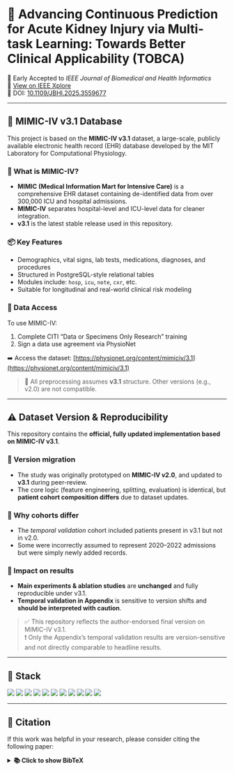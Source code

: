 # 🧠 Advancing Continuous Prediction for Acute Kidney Injury via Multi-task Learning: Towards Better Clinical Applicability (TOBCA)

📝 Early Accepted to *IEEE Journal of Biomedical and Health Informatics*  
🔗 [View on IEEE Xplore](https://ieeexplore.ieee.org/abstract/document/10960515)  
📌 DOI: [10.1109/JBHI.2025.3559677](https://doi.org/10.1109/JBHI.2025.3559677)

---

## 🏥 MIMIC-IV v3.1 Database

This project is based on the **MIMIC-IV v3.1** dataset, a large-scale, publicly available electronic health record (EHR) database developed by the MIT Laboratory for Computational Physiology.

### 📌 What is MIMIC-IV?
- **MIMIC (Medical Information Mart for Intensive Care)** is a comprehensive EHR dataset containing de-identified data from over 300,000 ICU and hospital admissions.
- **MIMIC-IV** separates hospital-level and ICU-level data for cleaner integration.
- **v3.1** is the latest stable release used in this repository.

### 📦 Key Features
- Demographics, vital signs, lab tests, medications, diagnoses, and procedures
- Structured in PostgreSQL-style relational tables
- Modules include: `hosp`, `icu`, `note`, `cxr`, etc.
- Suitable for longitudinal and real-world clinical risk modeling

### 🔐 Data Access
To use MIMIC-IV:
1. Complete CITI “Data or Specimens Only Research” training
2. Sign a data use agreement via PhysioNet

➡️ Access the dataset: [https://physionet.org/content/mimiciv/3.1](https://physionet.org/content/mimiciv/3.1)

> 🔎 All preprocessing assumes **v3.1** structure. Other versions (e.g., v2.0) are not compatible.

---

## ⚠️ Dataset Version & Reproducibility

This repository contains the **official, fully updated implementation based on MIMIC-IV v3.1**.

### 🧪 Version migration
- The study was originally prototyped on **MIMIC-IV v2.0**, and updated to **v3.1** during peer-review.
- The core logic (feature engineering, splitting, evaluation) is identical, but **patient cohort composition differs** due to dataset updates.

### 🧬 Why cohorts differ
- The *temporal validation* cohort included patients present in v3.1 but not in v2.0.
- Some were incorrectly assumed to represent 2020–2022 admissions but were simply newly added records.

### 🧾 Impact on results
- **Main experiments & ablation studies** are **unchanged** and fully reproducible under v3.1.
- **Temporal validation in Appendix** is sensitive to version shifts and **should be interpreted with caution**.

> ✅ This repository reflects the author-endorsed final version on MIMIC-IV v3.1.  
> ❗ Only the Appendix’s temporal validation results are version-sensitive and not directly comparable to headline results.

---

## 🧱 Stack

<img src="https://img.shields.io/badge/Python-3776AB?style=flat&logo=Python&logoColor=white"/> <img src="https://img.shields.io/badge/PyTorch-EE4C2C?style=flat&logo=PyTorch&logoColor=white"/> <img src="https://img.shields.io/badge/Optuna-70AADB?style=flat"/> <img src="https://img.shields.io/badge/Pandas-150458?style=flat&logo=pandas&logoColor=white"/> <img src="https://img.shields.io/badge/Numpy-013243?style=flat&logo=numpy&logoColor=white"/> <img src="https://img.shields.io/badge/Scikit--learn-F7931E?style=flat&logo=scikit-learn&logoColor=white"/> <img src="https://img.shields.io/badge/Matplotlib-3776AB?style=flat&logo=matplotlib&logoColor=white"/> <img src="https://img.shields.io/badge/Seaborn-0C5A6B?style=flat"/> <img src="https://img.shields.io/badge/WandB-FFBE00?style=flat&logo=wandb&logoColor=black"/> <img src="https://img.shields.io/badge/Jupyter-F37626?style=flat&logo=jupyter&logoColor=white"/> <img src="https://img.shields.io/badge/SPSS-005BAB?style=flat&logo=ibm&logoColor=white"/>

---

## 📄 Citation

If this work was helpful in your research, please consider citing the following paper:

<details>
<summary><strong>📚 Click to show BibTeX</strong></summary>

```bibtex
@article{kim2025advancing,
  title={Advancing Continuous Prediction for Acute Kidney Injury via Multi-task Learning: Towards Better Clinical Applicability},
  author={Kim, Hyunwoo and Lee, Sung Woo and Kim, Su Jin and Han, Kap Su and Lee, Sijin and Song, Juhyun and Lee, Hyo Kyung},
  journal={IEEE Journal of Biomedical and Health Informatics},
  year={2025},
  publisher={IEEE},
  doi={10.1109/JBHI.2025.3559677},
  url={https://ieeexplore.ieee.org/abstract/document/10960515}
}
